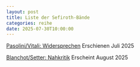 ```yaml
---
layout: post
title: Liste der Sefiroth-Bände
categories: reihe
date: 2025-07-30T10:00:00
---
```

[Pasolini/Vitali: Widersprechen](/books/widersprechen/) Erschienen Juli 2025

[Blanchot/Setter: Nahkritik](/books/nahkritik) Erscheint August 2025[](/books/nahkritik)
